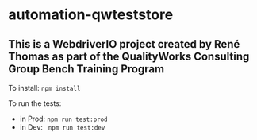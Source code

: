 # automation-qwteststore

## This is a WebdriverIO project created by René Thomas as part of the QualityWorks Consulting Group Bench Training Program 

To install: 
`npm install`

To run the tests: 
- in Prod:
`npm run test:prod` 
- in Dev:
` npm run test:dev`
